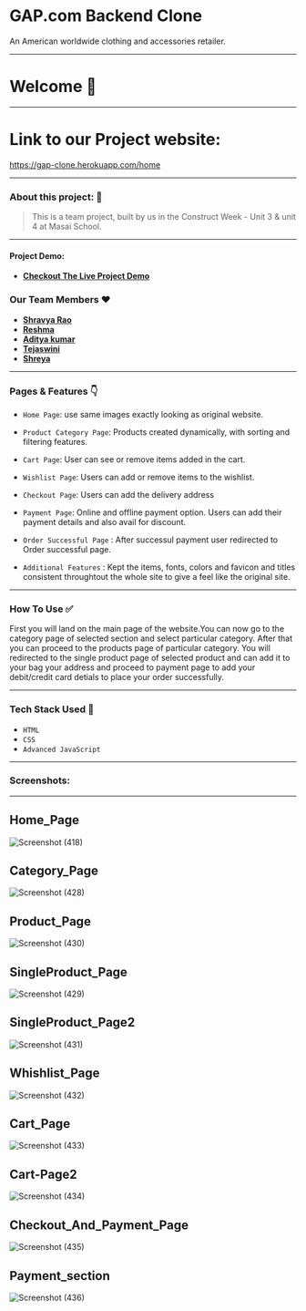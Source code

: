 # GAP.com Backend Clone

<p>   An American worldwide clothing and accessories retailer.<p/>

---
# Welcome :wave:
---
# Link to our Project website:

https://gap-clone.herokuapp.com/home

---

### About this project: :raised_hands:

> This is a team project, built by us in the Construct Week - Unit 3 & unit 4 at Masai School.

---



#### Project Demo: 
- **[Checkout The Live Project Demo](https://drive.google.com/file/d/1WrRkDqcwOL_QkhTTZRDpeN2G_WLTKrBy/view?usp=sharing)**



### Our Team Members :heart:

- **[Shravya Rao](https://github.com/shravyaro889)**
- **[Reshma](https://github.com/Reshma-fw14)**
- **[Aditya kumar](https://github.com/Aditya7j)**
- **[Tejaswini](https://github.com/tej-p)**
- **[Shreya](https://github.com/Spannase)**

---

### Pages & Features :point_down:

- `Home Page`: use same images exactly looking as original website.

- `Product Category Page`: Products created dynamically, with sorting and filtering features.
- `Cart Page`: User can see or remove items added in the cart.
- `Wishlist Page`: Users can add or remove items to the wishlist.
- `Checkout Page`: Users can add the delivery address
- `Payment Page`: Online and offline payment option. Users can add their payment details and also avail for discount.
- `Order Successful Page` : After successul payment user redirected to Order successful page.
- `Additional Features` : Kept the items, fonts, colors and favicon and titles consistent throughtout the whole site to give a feel like the original site.

---

### How To Use ✅

First you will land on the main page of the website.You can now go to the category page of selected section and select particular category. After that you can proceed to the products page of particular category. You will redirected to the single product page of selected product and can add it to your bag your address and proceed to payment page to add your debit/credit card detials to place your order successfully. 

---

### Tech Stack Used :wrench:

- `HTML`
- `CSS`
- `Advanced JavaScript`
---

### Screenshots:
<hr/>

## Home_Page


![Screenshot (418)](https://user-images.githubusercontent.com/96167495/159065291-6e07f9b3-f285-40a6-8a6f-fff66c8fdeed.png)

## Category_Page

![Screenshot (428)](https://user-images.githubusercontent.com/96167495/159067841-a6c3fc4e-f380-456c-8346-b540f9f9bd48.png)

## Product_Page

![Screenshot (430)](https://user-images.githubusercontent.com/96167495/159067937-fd44dd20-619c-421b-b542-0f0c1baa8fb1.png)


## SingleProduct_Page

![Screenshot (429)](https://user-images.githubusercontent.com/96167495/159068048-d61e6ca8-8861-4524-92c8-d49654f52739.png)

## SingleProduct_Page2
![Screenshot (431)](https://user-images.githubusercontent.com/96167495/159068268-2e31284c-52a5-4ac8-acce-28eafd191e18.png)

## Whishlist_Page
![Screenshot (432)](https://user-images.githubusercontent.com/96167495/159068404-cf284aa7-6480-4c50-82e2-6094ba5a9a0e.png)

## Cart_Page
![Screenshot (433)](https://user-images.githubusercontent.com/96167495/159068487-2ebbafa4-5cb9-4800-91b0-d5e6334e9b26.png)

## Cart-Page2
![Screenshot (434)](https://user-images.githubusercontent.com/96167495/159068736-2d0fd269-b8aa-4e20-9422-2672e1d9717a.png)

## Checkout_And_Payment_Page

![Screenshot (435)](https://user-images.githubusercontent.com/96167495/159068920-3ae0f81b-edc2-498c-b807-afe707a26894.png)

## Payment_section
![Screenshot (436)](https://user-images.githubusercontent.com/96167495/159068985-948664f3-c385-4e17-84a0-d7653950bd52.png)

